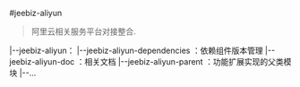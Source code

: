 
#jeebiz-aliyun

> 阿里云相关服务平台对接整合.

|--jeebiz-aliyun：
	|--jeebiz-aliyun-dependencies	：依赖组件版本管理
	|--jeebiz-aliyun-doc			：相关文档
	|--jeebiz-aliyun-parent			：功能扩展实现的父类模块
	|--...
		